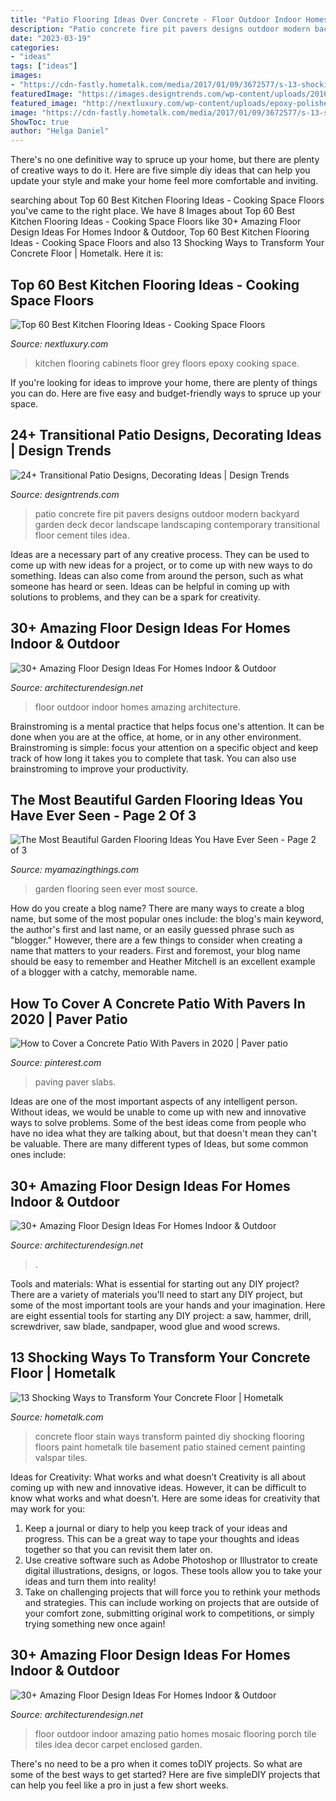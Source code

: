 ```yaml
---
title: "Patio Flooring Ideas Over Concrete - Floor Outdoor Indoor Homes Amazing Architecture"
description: "Patio concrete fire pit pavers designs outdoor modern backyard garden deck decor landscape landscaping contemporary transitional floor cement tiles idea"
date: "2023-03-19"
categories:
- "ideas"
tags: ["ideas"]
images:
- "https://cdn-fastly.hometalk.com/media/2017/01/09/3672577/s-13-shocking-ways-to-transform-your-concrete-floor-concrete-masonry-flooring.jpg?size=1600x1000&amp;nocrop=1"
featuredImage: "https://images.designtrends.com/wp-content/uploads/2016/03/31064146/Concrete-Patio-Pavers-with-Fire-Pit.jpeg"
featured_image: "http://nextluxury.com/wp-content/uploads/epoxy-polished-concrete-kitchen-flooring-ideas-with-grey-cabinets.jpg"
image: "https://cdn-fastly.hometalk.com/media/2017/01/09/3672577/s-13-shocking-ways-to-transform-your-concrete-floor-concrete-masonry-flooring.jpg?size=1600x1000&amp;nocrop=1"
ShowToc: true
author: "Helga Daniel"
---
```



There's no one definitive way to spruce up your home, but there are plenty of creative ways to do it. Here are five simple diy ideas that can help you update your style and make your home feel more comfortable and inviting.

	

		
searching about Top 60 Best Kitchen Flooring Ideas - Cooking Space Floors you've came to the right place. We have 8 Images about Top 60 Best Kitchen Flooring Ideas - Cooking Space Floors like 30+ Amazing Floor Design Ideas For Homes Indoor &amp; Outdoor, Top 60 Best Kitchen Flooring Ideas - Cooking Space Floors and also 13 Shocking Ways to Transform Your Concrete Floor | Hometalk. Here it is:
		
    
## Top 60 Best Kitchen Flooring Ideas - Cooking Space Floors

<img loading=lazy src="http://nextluxury.com/wp-content/uploads/epoxy-polished-concrete-kitchen-flooring-ideas-with-grey-cabinets.jpg" onerror="this.onerror=null;this.src='https://tse2.mm.bing.net/th?id=OIP.kSsa8lYhuRM8l8uNlZVWSwAAAA&amp;pid=15.1';" alt="Top 60 Best Kitchen Flooring Ideas - Cooking Space Floors">

_Source: nextluxury.com_

>kitchen flooring cabinets floor grey floors epoxy cooking space. 

	

If you're looking for ideas to improve your home, there are plenty of things you can do. Here are five easy and budget-friendly ways to spruce up your space.

    
## 24+ Transitional Patio Designs, Decorating Ideas | Design Trends

<img loading=lazy src="https://images.designtrends.com/wp-content/uploads/2016/03/31064146/Concrete-Patio-Pavers-with-Fire-Pit.jpeg" onerror="this.onerror=null;this.src='https://tse2.mm.bing.net/th?id=OIP._gNgY40IR_Njzck26UV5EAHaE8&amp;pid=15.1';" alt="24+ Transitional Patio Designs, Decorating Ideas | Design Trends">

_Source: designtrends.com_

>patio concrete fire pit pavers designs outdoor modern backyard garden deck decor landscape landscaping contemporary transitional floor cement tiles idea. 

	

Ideas are a necessary part of any creative process. They can be used to come up with new ideas for a project, or to come up with new ways to do something. Ideas can also come from around the person, such as what someone has heard or seen. Ideas can be helpful in coming up with solutions to problems, and they can be a spark for creativity.

    
## 30+ Amazing Floor Design Ideas For Homes Indoor &amp; Outdoor

<img loading=lazy src="http://cdn.architecturendesign.net/wp-content/uploads/2015/08/AD-Indoor-Outdoor-Floor-Design-Ideas-05.jpg" onerror="this.onerror=null;this.src='https://tse1.mm.bing.net/th?id=OIP.xYZGuGI64uXXCcEkVARf3AHaLs&amp;pid=15.1';" alt="30+ Amazing Floor Design Ideas For Homes Indoor &amp; Outdoor">

_Source: architecturendesign.net_

>floor outdoor indoor homes amazing architecture. 

	

Brainstroming is a mental practice that helps focus one's attention. It can be done when you are at the office, at home, or in any other environment. Brainstroming is simple: focus your attention on a specific object and keep track of how long it takes you to complete that task. You can also use brainstroming to improve your productivity.

    
## The Most Beautiful Garden Flooring Ideas You Have Ever Seen - Page 2 Of 3

<img loading=lazy src="http://myamazingthings.com/wp-content/uploads/2017/03/garden-683x1024.jpg" onerror="this.onerror=null;this.src='https://tse3.mm.bing.net/th?id=OIP.42HCCsL64Bv21h25O__h3gHaLG&amp;pid=15.1';" alt="The Most Beautiful Garden Flooring Ideas You Have Ever Seen - Page 2 of 3">

_Source: myamazingthings.com_

>garden flooring seen ever most source. 

	

How do you create a blog name?
There are many ways to create a blog name, but some of the most popular ones include: the blog's main keyword, the author's first and last name, or an easily guessed phrase such as "blogger." However, there are a few things to consider when creating a name that matters to your readers. First and foremost, your blog name should be easy to remember and Heather Mitchell is an excellent example of a blogger with a catchy, memorable name.

    
## How To Cover A Concrete Patio With Pavers In 2020 | Paver Patio

<img loading=lazy src="https://i.pinimg.com/736x/ac/2c/1f/ac2c1fa472d7f50389939885746ce423.jpg" onerror="this.onerror=null;this.src='https://tse3.mm.bing.net/th?id=OIP.Rciis5yMRC3A0SlmDiBhuQHaLH&amp;pid=15.1';" alt="How to Cover a Concrete Patio With Pavers in 2020 | Paver patio">

_Source: pinterest.com_

>paving paver slabs. 

	

Ideas are one of the most important aspects of any intelligent person. Without ideas, we would be unable to come up with new and innovative ways to solve problems. Some of the best ideas come from people who have no idea what they are talking about, but that doesn't mean they can't be valuable. There are many different types of Ideas, but some common ones include:

    
## 30+ Amazing Floor Design Ideas For Homes Indoor &amp; Outdoor

<img loading=lazy src="https://cdn.architecturendesign.net/wp-content/uploads/2015/08/AD-Indoor-Outdoor-Floor-Design-Ideas-13.jpg" onerror="this.onerror=null;this.src='https://tse4.mm.bing.net/th?id=OIP.tkwK7S_qX9CpIiX0mt1I8wHaJ4&amp;pid=15.1';" alt="30+ Amazing Floor Design Ideas For Homes Indoor &amp; Outdoor">

_Source: architecturendesign.net_

>. 

	

Tools and materials: What is essential for starting out any DIY project?
There are a variety of materials you'll need to start any DIY project, but some of the most important tools are your hands and your imagination. Here are eight essential tools for starting any DIY project: a saw, hammer, drill, screwdriver, saw blade, sandpaper, wood glue and wood screws.

    
## 13 Shocking Ways To Transform Your Concrete Floor | Hometalk

<img loading=lazy src="https://cdn-fastly.hometalk.com/media/2017/01/09/3672577/s-13-shocking-ways-to-transform-your-concrete-floor-concrete-masonry-flooring.jpg?size=1600x1000&amp;nocrop=1" onerror="this.onerror=null;this.src='https://tse2.mm.bing.net/th?id=OIP.3vTfMzfQyVxPf4Mgga3fvwDSEo&amp;pid=15.1';" alt="13 Shocking Ways to Transform Your Concrete Floor | Hometalk">

_Source: hometalk.com_

>concrete floor stain ways transform painted diy shocking flooring floors paint hometalk tile basement patio stained cement painting valspar tiles. 

	

Ideas for Creativity: What works and what doesn’t
Creativity is all about coming up with new and innovative ideas. However, it can be difficult to know what works and what doesn't. Here are some ideas for creativity that may work for you: 
1. Keep a journal or diary to help you keep track of your ideas and progress. This can be a great way to tape your thoughts and ideas together so that you can revisit them later on. 
2. Use creative software such as Adobe Photoshop or Illustrator to create digital illustrations, designs, or logos. These tools allow you to take your ideas and turn them into reality! 
3. Take on challenging projects that will force you to rethink your methods and strategies. This can include working on projects that are outside of your comfort zone, submitting original work to competitions, or simply trying something new once again! 

    
## 30+ Amazing Floor Design Ideas For Homes Indoor &amp; Outdoor

<img loading=lazy src="http://cdn.architecturendesign.net/wp-content/uploads/2015/08/AD-Indoor-Outdoor-Floor-Design-Ideas-21.jpg" onerror="this.onerror=null;this.src='https://tse1.mm.bing.net/th?id=OIP.K8DN2tCv0pbdZ-JeeS_u-gHaLH&amp;pid=15.1';" alt="30+ Amazing Floor Design Ideas For Homes Indoor &amp; Outdoor">

_Source: architecturendesign.net_

>floor outdoor indoor amazing patio homes mosaic flooring porch tile tiles idea decor carpet enclosed garden. 

	

There's no need to be a pro when it comes toDIY projects. So what are some of the best ways to get started? Here are five simpleDIY projects that can help you feel like a pro in just a few short weeks.

